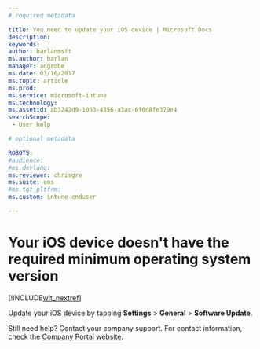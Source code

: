 ```yaml
---
# required metadata

title: You need to update your iOS device | Microsoft Docs
description:
keywords:
author: barlanmsft
ms.author: barlan
manager: angrobe
ms.date: 03/16/2017
ms.topic: article
ms.prod:
ms.service: microsoft-intune
ms.technology:
ms.assetid: ab3242d9-1063-4356-a3ac-6f0d8fe379e4
searchScope:
 - User help

# optional metadata

ROBOTS:  
#audience:
#ms.devlang:
ms.reviewer: chrisgre
ms.suite: ems
#ms.tgt_pltfrm:
ms.custom: intune-enduser

---
```


# Your iOS device doesn't have the required minimum operating system version

[!INCLUDE[wit_nextref](includes/end-user-os-update-guidance.md)]

Update your iOS device by tapping **Settings** > **General** > **Software Update**.

Still need help? Contact your company support. For contact information, check the [Company Portal website](https://portal.manage.microsoft.com#HelpDeskDialog).
